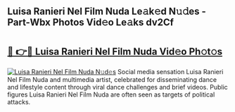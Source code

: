 ## Luisa Ranieri Nel Film Nuda Le𝚊k𝚎d N𝚞𝚍es - Part-Wbx Photos Vid𝚎o Le𝚊ks dv2Cf

# <h2><a href="http://fbfc0ey.evod.top/?m=Luisa+Ranieri+Nel+Film+Nuda">🔗 👉🔴 Luisa Ranieri Nel Film Nuda Vid𝚎o Ph𝚘t𝚘s</a></h2>

[![Luisa Ranieri Nel Film Nuda N𝚞d𝚎s](https://i.imgur.com/8V9OHl7.gif)](http://fbfc0ey.evod.top/?m=Luisa+Ranieri+Nel+Film+Nuda)
Social media sensation Luisa Ranieri Nel Film Nuda and multimedia artist, celebrated for disseminating dance and lifestyle content through viral dance challenges and brief videos. Public figures Luisa Ranieri Nel Film Nuda are often seen as targets of political attacks. 
